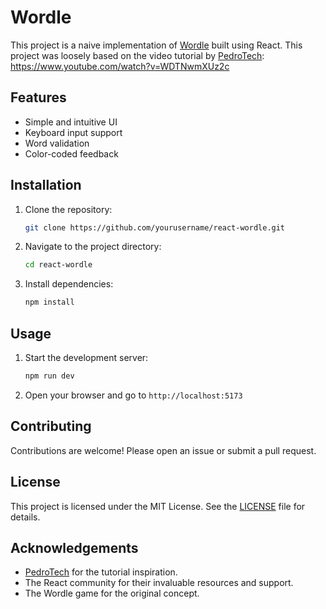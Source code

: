 # Wordle

This project is a naive implementation of [Wordle](https://www.nytimes.com/games/wordle/index.html) built using React. This project was loosely based on the video tutorial by [PedroTech](https://www.youtube.com/@PedroTechnologies): https://www.youtube.com/watch?v=WDTNwmXUz2c

## Features

- Simple and intuitive UI
- Keyboard input support
- Word validation
- Color-coded feedback

## Installation

1. Clone the repository:
    ```bash
    git clone https://github.com/yourusername/react-wordle.git
    ```
2. Navigate to the project directory:
    ```bash
    cd react-wordle
    ```
3. Install dependencies:
    ```bash
    npm install
    ```

## Usage

1. Start the development server:
    ```bash
    npm run dev
    ```
2. Open your browser and go to `http://localhost:5173`

## Contributing

Contributions are welcome! Please open an issue or submit a pull request.

## License

This project is licensed under the MIT License. See the [LICENSE](LICENSE) file for details.

## Acknowledgements

- [PedroTech](https://www.youtube.com/@PedroTechnologies) for the tutorial inspiration.
- The React community for their invaluable resources and support.
- The Wordle game for the original concept.